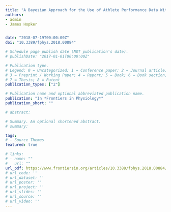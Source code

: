 ```yaml
---
title: "A Bayesian Approach for the Use of Athlete Performance Data Within Anti-doping"
authors:
- admin
- James Hopker


date: "2018-07-19T00:00:00Z"
doi: "10.3389/fphys.2018.00884"

# Schedule page publish date (NOT publication's date).
# publishDate: "2017-01-01T00:00:00Z"

# Publication type.
# Legend: 0 = Uncategorized; 1 = Conference paper; 2 = Journal article;
# 3 = Preprint / Working Paper; 4 = Report; 5 = Book; 6 = Book section;
# 7 = Thesis; 8 = Patent
publication_types: ["2"]

# Publication name and optional abbreviated publication name.
publication: "In *Frontiers in Physiology*"
publication_short: ""

# abstract: 

# Summary. An optional shortened abstract.
# summary: 

tags:
# - Source Themes
featured: true

# links:
# - name: ""
#   url: ""
url_pdf: https://www.frontiersin.org/articles/10.3389/fphys.2018.00884/full
# url_code: ''
# url_dataset: ''
# url_poster: ''
# url_project: ''
# url_slides: ''
# url_source: ''
# url_video: ''
---
```






